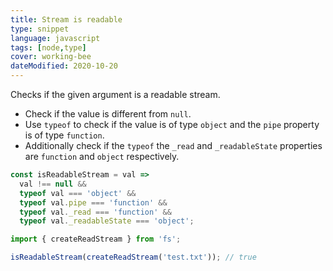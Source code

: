 ```yaml
---
title: Stream is readable
type: snippet
language: javascript
tags: [node,type]
cover: working-bee
dateModified: 2020-10-20
---
```


Checks if the given argument is a readable stream.

- Check if the value is different from `null`.
- Use `typeof` to check if the value is of type `object` and the `pipe` property is of type `function`.
- Additionally check if the `typeof` the `_read` and `_readableState` properties are `function` and `object` respectively.

```js
const isReadableStream = val =>
  val !== null &&
  typeof val === 'object' &&
  typeof val.pipe === 'function' &&
  typeof val._read === 'function' &&
  typeof val._readableState === 'object';

import { createReadStream } from 'fs';

isReadableStream(createReadStream('test.txt')); // true
```
